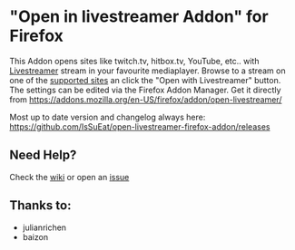 "Open in livestreamer Addon" for Firefox
========================================

This Addon opens sites like twitch.tv, hitbox.tv, YouTube, etc.. with [Livestreamer](http://livestreamer.io/) stream in your favourite mediaplayer. Browse to a stream on one of the [supported sites](http://livestreamer.io/plugin_matrix.html) an click the "Open with Livestreamer" button. The settings can be edited via the Firefox Addon Manager. Get it directly from https://addons.mozilla.org/en-US/firefox/addon/open-livestreamer/

Most up to date version and changelog always here: https://github.com/IsSuEat/open-livestreamer-firefox-addon/releases

## Need Help?

Check the [wiki](https://github.com/IsSuEat/open-livestreamer-firefox-addon/wiki) or open an [issue](https://github.com/IsSuEat/open-livestreamer-firefox-addon/issues)

Thanks to:
-------
-  julianrichen
-  baizon

